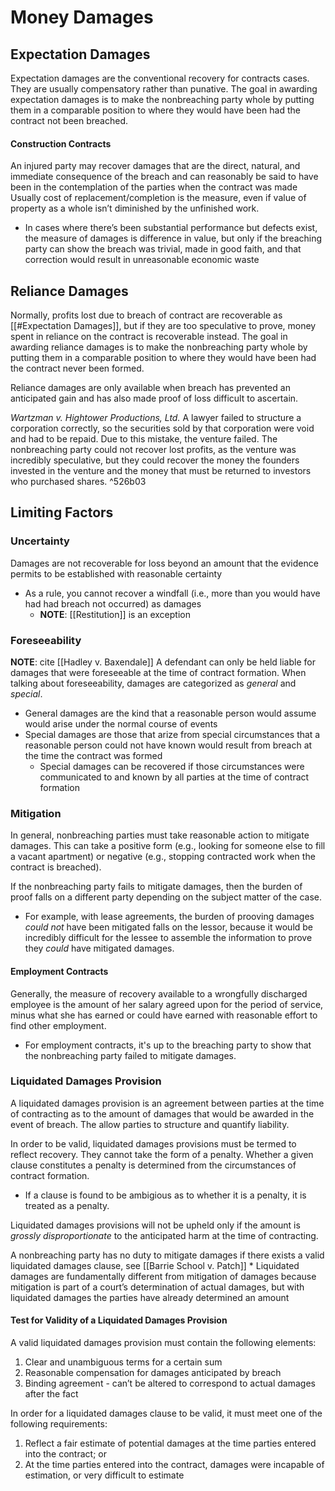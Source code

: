 # Money Damages

## Expectation Damages
Expectation damages are the conventional recovery for contracts cases. They are usually compensatory rather than punative. The goal in awarding expectation damages is to make the nonbreaching party whole by putting them in a comparable position to where they would have been had the contract not been breached.

#### Construction Contracts
An injured party may recover damages that are the direct, natural, and immediate consequence of the breach and can reasonably be said to have been in the contemplation of the parties when the contract was made Usually cost of replacement/completion is the measure, even if value of property as a whole isn’t diminished by the unfinished work.
* In cases where there’s been substantial performance but defects exist, the measure of damages is difference in value, but only if the breaching party can show the breach was trivial, made in good faith, and that correction would result in unreasonable economic waste

## Reliance Damages
Normally, profits lost due to breach of contract are recoverable as [[#Expectation Damages]], but if they are too speculative to prove, money spent in reliance on the contract is recoverable instead. The goal in awarding reliance damages is to make the nonbreaching party whole by putting them in a comparable position to where they would have been had the contract never been formed.

Reliance damages are only available when breach has prevented an anticipated gain and has also made proof of loss difficult to ascertain.

*Wartzman v. Hightower Productions, Ltd.*
A lawyer failed to structure a corporation correctly, so the securities sold by that corporation were void and had to be repaid. Due to this mistake, the venture failed. The nonbreaching party could not recover lost profits, as the venture was incredibly speculative, but they could recover the money the founders invested in the venture and the money that must be returned to investors who purchased shares. ^526b03

## Limiting Factors

### Uncertainty
Damages are not recoverable for loss beyond an amount that the evidence permits to be established with reasonable certainty
* As a rule, you cannot recover a windfall (i.e., more than you would have had had breach not occurred) as damages
	* **NOTE**: [[Restitution]] is an exception

### Foreseeability
**NOTE**: cite [[Hadley v. Baxendale]]
A defendant can only be held liable for damages that were foreseeable at the time of contract formation. When talking about foreseeability, damages are categorized as *general* and *special*.
*	General damages are the kind that a reasonable person would assume would arise under the normal course of events
*	Special damages are those that arize from special circumstances that a reasonable person could not have known would result from breach at the time the contract was formed
	* Special damages can be recovered if those circumstances were communicated to and known by all parties at the time of contract formation

### Mitigation

In general, nonbreaching parties must take reasonable action to mitigate damages. This can take a positive form (e.g., looking for someone else to fill a vacant apartment) or negative (e.g., stopping contracted work when the contract is breached).

If the nonbreaching party fails to mitigate damages, then the burden of proof falls on a different party depending on the subject matter of the case.
* For example, with lease agreements, the burden of prooving damages *could not* have been mitigated falls on the lessor, because it would be incredibly difficult for the lessee to assemble the information to prove they *could* have mitigated damages.

#### Employment Contracts
Generally, the measure of recovery available to a wrongfully discharged employee is the amount of her salary agreed upon for the period of service, minus what she has earned or could have earned with reasonable effort to find other employment.
* For employment contracts, it's up to the breaching party to show that the nonbreaching party failed to mitigate damages.

### Liquidated Damages Provision
A liquidated damages provision is an agreement between parties at the time of contracting as to the amount of damages that would be awarded in the event of breach. The allow parties to structure and quantify liability.

In order to be valid, liquidated damages provisions must be termed to reflect recovery. They cannot take the form of a penalty. Whether a given clause constitutes a penalty is determined from the circumstances of contract formation.
* If a clause is found to be ambigious as to whether it is a penalty, it is treated as a penalty.

Liquidated damages provisions will not be upheld only if the amount is *grossly disproportionate* to the anticipated harm at the time of contracting.

A nonbreaching party has no duty to mitigate damages if there exists a valid liquidated damages clause, see [[Barrie School v. Patch]]
	*  Liquidated damages are fundamentally different from mitigation of damages because mitigation is part of a court’s determination of actual damages, but with liquidated damages the parties have already determined an amount
	
#### Test for Validity of a Liquidated Damages Provision
A valid liquidated damages provision must contain the following elements:

1. Clear and unambiguous terms for a certain sum
2. Reasonable compensation for damages anticipated by breach
3. Binding agreement - can’t be altered to correspond to actual damages after the fact

In order for a liquidated damages clause to be valid, it must meet one of the following requirements:

1. Reflect a fair estimate of potential damages at the time parties entered into the contract; or
2. At the time parties entered into the contract, damages were incapable of estimation, or very difficult to estimate
